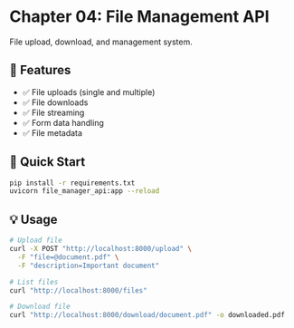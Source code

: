 # Chapter 04: File Management API

File upload, download, and management system.

## 🎯 Features

- ✅ File uploads (single and multiple)
- ✅ File downloads
- ✅ File streaming
- ✅ Form data handling
- ✅ File metadata

## 🚀 Quick Start

```bash
pip install -r requirements.txt
uvicorn file_manager_api:app --reload
```

## 💡 Usage

```bash
# Upload file
curl -X POST "http://localhost:8000/upload" \
  -F "file=@document.pdf" \
  -F "description=Important document"

# List files
curl "http://localhost:8000/files"

# Download file
curl "http://localhost:8000/download/document.pdf" -o downloaded.pdf
```
